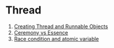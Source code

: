 # Thread

1. [Creating Thread and Runnable Objects](https://sketch.io/render/sk-5487857fb865f4734d4e647bdbbabd58.jpeg)
2. [Ceremony vs Essence](images/lambda-expression.jpeg)
3. [Race condition and atomic variable](images/race-condition-atomic-variable.jpeg)
